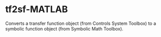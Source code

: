 # tf2sf-MATLAB
Converts a transfer function object (from Controls System Toolbox) to a symbolic function object (from Symbolic Math Toolbox).
